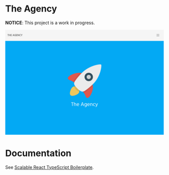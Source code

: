 
# The Agency

__NOTICE__: This project is a work in progress.

![The Agency](https://github.com/RyanCCollins/cdn/blob/master/misc/the-agency.png?raw=true)

# Documentation
See [Scalable React TypeScript Boilerplate](https://github.com/scalable-react/scalable-react-typescript-boilerplate).
